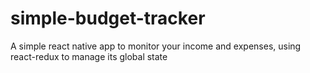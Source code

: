# simple-budget-tracker
A simple react native app to monitor your income and expenses, using react-redux to manage its global state
